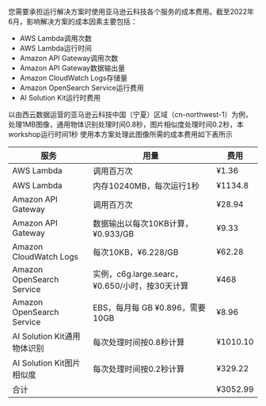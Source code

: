 您需要承担运行解决方案时使用亚马逊云科技各个服务的成本费用。截至2022年6月，影响解决方案的成本因素主要包括：

* AWS Lambda调用次数
* AWS Lambda运行时间
* Amazon API Gateway调用次数
* Amazon API Gateway数据输出量
* Amazon CloudWatch Logs存储量
* Amazon OpenSearch Service运行费用
* AI Solution Kit运行时费用

以由西云数据运营的亚马逊云科技中国（宁夏）区域（cn-northwest-1）为例，处理1MB图像，通用物体识别处理时间0.8秒，图片相似度处理时间0.2秒，本workshop运行时间1秒
使用本方案处理此图像所需的成本费用如下表所示

| 服务                                  | 用量                  | 费用      |
|-------------------------------------|---------------------|---------|
| AWS Lambda                     | 调用百万次                 | ¥1.36   |
| AWS Lambda                     | 内存10240MB，每次运行1秒     | ¥1134.8  |
| Amazon API Gateway                | 调用百万次                 | ¥28.94  |
| Amazon API Gateway             | 数据输出以每次10KB计算，¥0.933/GB | ¥9.33   |
| Amazon CloudWatch Logs              | 每次10KB，¥6.228/GB    | ¥62.28  |
| Amazon OpenSearch Service	|实例，c6g.large.searc，¥0.650/小时，按30天计算	|¥468|
| Amazon OpenSearch Service	|EBS，每月每 GB ¥0.896，需要10GB	|¥8.96|
| AI Solution Kit通用物体识别 | 每次处理时间按0.8秒计算	|¥1010.10|
| AI Solution Kit图片相似度	| 每次处理时间按0.2秒计算	|¥329.22|
| 合计                                  |   | ¥3052.99 |
